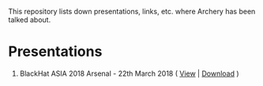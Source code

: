 This repository lists down presentations, links, etc. where Archery has been talked about. 

# Presentations

 1. BlackHat ASIA 2018 Arsenal - 22th March 2018 ( [View](https://www.slideshare.net/anandtiwarics1/archery-blackhat-asia-2018) | [Download]() )

